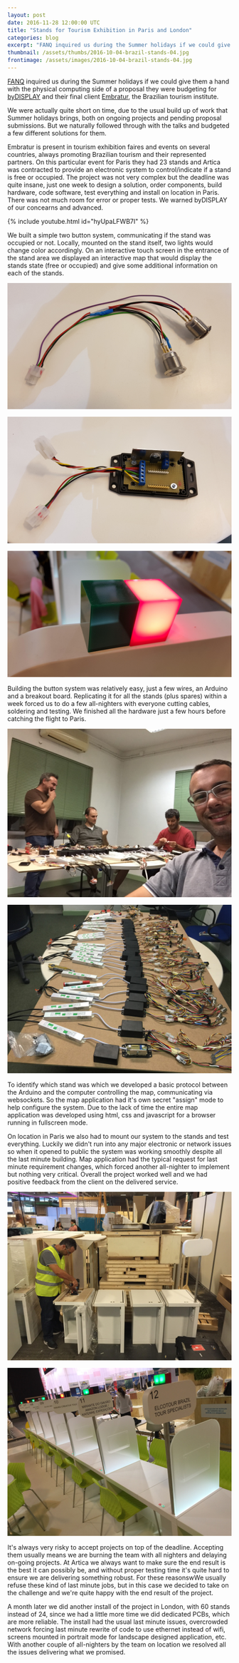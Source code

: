 ```yaml
---
layout: post
date: 2016-11-28 12:00:00 UTC
title: "Stands for Tourism Exhibition in Paris and London"
categories: blog
excerpt: "FANQ inquired us during the Summer holidays if we could give them a hand with the physical computing side of a proposal they were budgeting for byDISPLAY and their final client Embratur, the Brazilian tourism institute."
thumbnail: /assets/thumbs/2016-10-04-brazil-stands-04.jpg
frontimage: /assets/images/2016-10-04-brazil-stands-04.jpg
---
```


[FANQ][1] inquired us during the Summer holidays if we could give them a hand with the physical computing side of a proposal they were budgeting for [byDISPLAY][2] and their final client [Embratur][3], the Brazilian tourism institute.

We were actually quite short on time, due to the usual build up of work that Summer holidays brings, both on ongoing projects and pending proposal submissions. But we naturally followed through with the talks and budgeted a few different solutions for them.

Embratur is present in tourism exhibition faires and events on several countries, always promoting Brazilian tourism and their represented partners. On this particular event for Paris they had 23 stands and Artica was contracted to provide an electronic system to control/indicate if a stand is free or occupied. The project was not very complex but the deadline was quite insane, just one week to design a solution, order components, build hardware, code software, test everything and install on location in Paris. There was not much room for error or proper tests. We warned byDISPLAY of our concearns and advanced.

{% include youtube.html id="hyUpaLFWB7I" %}

We built a simple two button system, communicating if the stand was occupied or not. Locally, mounted on the stand itself, two lights would change color accordingly. On an interactive touch screen in the entrance of the stand area we displayed an interactive map that would display the stands state (free or occupied) and give some additional information on each of the stands.

![](/assets/images/2016-10-04-brazil-stands-01.jpg)

![](/assets/images/2016-10-04-brazil-stands-02.jpg)

![](/assets/images/2016-10-04-brazil-stands-07.jpg)

Building the button system was relatively easy, just a few wires, an Arduino and a breakout board. Replicating it for all the stands (plus spares) within a week forced us to do a few all-nighters with everyone cutting cables, soldering and testing. We finished all the hardware just a few hours before catching the flight to Paris.

![](/assets/images/2016-10-04-brazil-stands-03.jpg)

![](/assets/images/2016-10-04-brazil-stands-04.jpg)

To identify which stand was which we developed a basic protocol between the Arduino and the computer controlling the map, communicating via websockets. So the map application had it's own secret "assign" mode to help configure the system. Due to the lack of time the entire map application was developed using html, css and javascript for a browser running in fullscreen mode.

On location in Paris we also had to mount our system to the stands and test everything. Luckily we didn't run into any major electronic or network issues so when it opened to public the system was working smoothly despite all the last minute building. Map application had the typical request for last minute requirement changes, which forced another all-nighter to implement but nothing very critical. Overall the project worked well and we had positive feedback from the client on the delivered service.

![](/assets/images/2016-10-04-brazil-stands-05.jpg)

![](/assets/images/2016-10-04-brazil-stands-06.jpg)

It's always very risky to accept projects on top of the deadline. Accepting them usually means we are burning the team with all nighters and delaying on-going projects. At Artica we always want to make sure the end result is the best it can possibly be, and without proper testing time it's quite hard to ensure we are delivering something robust. For these reasonswWe usually refuse these kind of last minute jobs, but in this case we decided to take on the challenge and we're quite happy with the end result of the project.

A month later we did another install of the project in London, with 60 stands instead of 24, since we had a little more time we did dedicated PCBs, which are more reliable. The install had the usual last minute issues, overcrowded network forcing last minute rewrite of code to use ethernet instead of wifi, screens mounted in portrait mode for landscape designed application, etc. With another couple of all-nighters by the team on location we resolved all the issues delivering what we promised.

[1]: http://fanq.pt/
[2]: http://www.bydisplay.eu/
[3]: http://www.embratur.gov.br/
